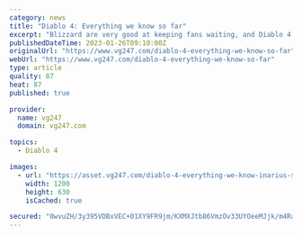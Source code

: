 ```yaml
---
category: news
title: "Diablo 4: Everything we know so far"
excerpt: "Blizzard are very good at keeping fans waiting, and Diablo 4 was certainly no exception. After a long period of rumours Diablo 4 was finally revealed at BlizzCon 2019, but we were once again left in ..."
publishedDateTime: 2023-01-26T09:10:00Z
originalUrl: "https://www.vg247.com/diablo-4-everything-we-know-so-far"
webUrl: "https://www.vg247.com/diablo-4-everything-we-know-so-far"
type: article
quality: 87
heat: 87
published: true

provider:
  name: vg247
  domain: vg247.com

topics:
  - Diablo 4

images:
  - url: "https://asset.vg247.com/diablo-4-everything-we-know-inarius-screenshot.jpg/BROK/thumbnail/1200x630/diablo-4-everything-we-know-inarius-screenshot.jpg"
    width: 1200
    height: 630
    isCached: true

secured: "0wvuZH/3y395VDBxVEC+01XY9FR9jm/KXMXJtb86VmzOv33UYOeeMJjk/m4RaJ/icIQrckB45tfZOlei4mqmWybcbA4eWrwg2iFOsvdKzDDfwok999yH2NoC/f3e5EmNsiZf4n1v8eZ4E4S8ivOmsnvuHJni1AjHEr943luD3YIPrN3lW2U463WeBmwE6bYRSiVx4mLVp5PjgXJ+8N3/Izyk6kTD1fZwthPskDdTT5GQJ25YH+i47MoXNXGbRWpUvVKDA8VLRmfFdAkGpVLfYSHfDmdVfXi7UlOxquZgZre0kI1Xj+gCMtmDIL9jgd+EDpPLk8bMl2ByjtGCtFSZAhyYYXKSrpfbRACtmaW+IsQ=;SdhBnHFVV+rT+iZd7sarpQ=="
---
```


